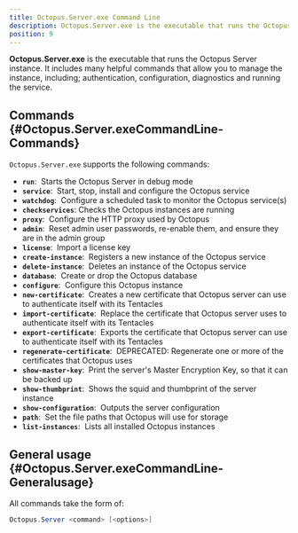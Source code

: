 ```yaml
---
title: Octopus.Server.exe Command Line
description: Octopus.Server.exe is the executable that runs the Octopus instance, it can also be called from the command line.
position: 9
---
```


**Octopus.Server.exe** is the executable that runs the Octopus Server instance. It includes many helpful commands that allow you to manage the instance, including; authentication, configuration, diagnostics and running the service.

## Commands {#Octopus.Server.exeCommandLine-Commands}

`Octopus.Server.exe` supports the following commands:

- **`run`**:  Starts the Octopus Server in debug mode
- **`service`**:  Start, stop, install and configure the Octopus service
- **`watchdog`**:  Configure a scheduled task to monitor the Octopus service(s)
- **`checkservices`**: Checks the Octopus instances are running
- **`proxy`**:  Configure the HTTP proxy used by Octopus
- **`admin`**:  Reset admin user passwords, re-enable them, and ensure they are in the admin group
- **`license`**:  Import a license key
- **`create-instance`**:  Registers a new instance of the Octopus service
- **`delete-instance`**:  Deletes an instance of the Octopus service
- **`database`**:  Create or drop the Octopus database
- **`configure`**:  Configure this Octopus instance
- **`new-certificate`**:  Creates a new certificate that Octopus server can use to authenticate itself with its Tentacles
- **`import-certificate`**:  Replace the certificate that Octopus server uses to authenticate itself with its Tentacles
- **`export-certificate`**:  Exports the certificate that Octopus server can use to authenticate itself with its Tentacles
- **`regenerate-certificate`**:  DEPRECATED: Regenerate one or more of the certificates that Octopus uses
- **`show-master-key`**:  Print the server's Master Encryption Key, so that it can be backed up
- **`show-thumbprint`**:  Shows the squid and thumbprint of the server instance
- **`show-configuration`**:  Outputs the server configuration
- **`path`**:  Set the file paths that Octopus will use for storage
- **`list-instances`**:  Lists all installed Octopus instances

## General usage {#Octopus.Server.exeCommandLine-Generalusage}

All commands take the form of:

```powershell
Octopus.Server <command> [<options>]
```
